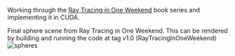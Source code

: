 Working through the [Ray Tracing in One Weekend](https://raytracing.github.io/) book series and implementing it in CUDA.

Final sphere scene from Ray Tracing in One Weekend. This can be rendered by building and running the code at tag v1.0 (RayTracingInOneWeekend)
![spheres](https://github.com/user-attachments/assets/718cab34-f0de-4e1c-ac9d-c7560c09b6f6)
